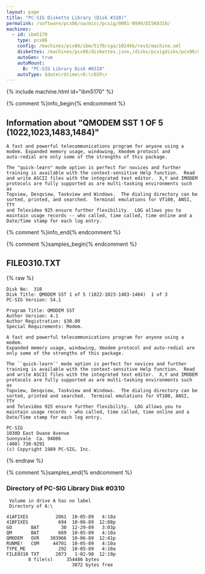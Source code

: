 ```yaml
---
layout: page
title: "PC-SIG Diskette Library (Disk #310)"
permalink: /software/pcx86/sw/misc/pcsig/0001-0999/DISK0310/
machines:
  - id: ibm5170
    type: pcx86
    config: /machines/pcx86/ibm/5170/cga/1024kb/rev3/machine.xml
    diskettes: /machines/pcx86/diskettes.json,/disks/pcsigdisks/pcx86/diskettes.json
    autoGen: true
    autoMount:
      B: "PC-SIG Library Disk #0310"
    autoType: $date\r$time\rB:\rDIR\r
---
```


{% include machine.html id="ibm5170" %}

{% comment %}info_begin{% endcomment %}

## Information about "QMODEM SST 1 OF 5 (1022,1023,1483,1484)"

    A fast and powerful telecommunications program for anyone using a
    modem. Expanded memory usage, windowing, Xmodem protocol and
    auto-redial are only some of the strengths of this package.
    
    The "quick-learn" mode option is perfect for novices and further
    training is available with the context-sensitive Help function.  Read
    and write ASCII files with the integrated text editor.  X,Y and IMODEM
    protocols are fully supported as are multi-tasking environments such as
    Topview, Desqview, Taskview and Windows.  The dialing directory can be
    sorted, printed, and searched.  Terminal emulations for VT100, ANSI, TTY
    and Televideo 925 ensure further flexibility.  LOG allows you to
    maintain usage records -- who called, time called, time online and a
    Date/Time stamp for each log entry.
{% comment %}info_end{% endcomment %}

{% comment %}samples_begin{% endcomment %}

## FILE0310.TXT

{% raw %}
```
Disk No:  310                                                           
Disk Title: QMODEM SST 1 of 5 (1022-1023-1483-1484)  1 of 3             
PC-SIG Version: S4.1                                                    
                                                                        
Program Title: QMODEM SST                                               
Author Version: 4.1                                                     
Author Registration: $30.00                                             
Special Requirements: Modem.                                            
                                                                        
A fast and powerful telecommunications program for anyone using a modem.
Expanded memory usage, windowing, Xmodem protocol and auto-redial are   
only some of the strengths of this package.                             
                                                                        
The ``quick-learn'' mode option is perfect for novices and further      
training is available with the context-sensitive Help function.  Read   
and write ASCII files with the integrated text editor.  X,Y and IMODEM  
protocols are fully supported as are multi-tasking environments such as 
Topview, Desqview, Taskview and Windows.  The dialing directory can be  
sorted, printed and searched.  Terminal emulations for VT100, ANSI, TTY 
and Televideo 925 ensure further flexibility.  LOG allows you to        
maintain usage records - who called, time called, time online and a     
Date/Time stamp for each log entry.                                     
                                                                        
PC-SIG                                                                  
1030D East Duane Avenue                                                 
Sunnyvale  Ca. 94086                                                    
(408) 730-9291                                                          
(c) Copyright 1989 PC-SIG, Inc.                                         
```
{% endraw %}

{% comment %}samples_end{% endcomment %}

### Directory of PC-SIG Library Disk #0310

     Volume in drive A has no label
     Directory of A:\

    41AFIXES          2061  10-05-89   4:10a
    41BFIXES           694  10-06-89  12:08p
    GO       BAT        30  12-29-89   3:03p
    QM       BAT       669  10-05-89   4:10a
    QMODEM   OVR    303966  10-06-89  12:41p
    RUNME!   COM     44701  10-05-89   4:10a
    TYPE_ME            292  10-05-89   4:10a
    FILE0310 TXT      2073   1-02-90  12:19p
            8 file(s)     354486 bytes
                            3072 bytes free
